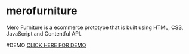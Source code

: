 # merofurniture

Mero Furniture is a ecommerce prototype that is built using HTML, CSS, JavaScript and Contentful API.

#DEMO
[CLICK HERE FOR DEMO](https://ashokcpg.github.io/merofurniture/)

